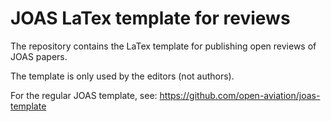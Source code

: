 # JOAS LaTex template for reviews

The repository contains the LaTex template for publishing open reviews of JOAS papers.

The template is only used by the editors (not authors).

For the regular JOAS template, see: https://github.com/open-aviation/joas-template
